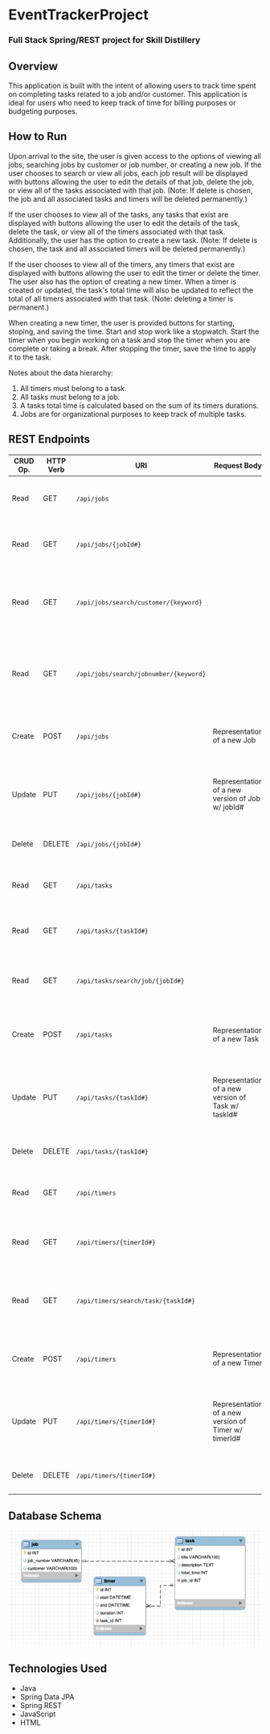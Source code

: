 # EventTrackerProject

### Full Stack Spring/REST project for Skill Distillery

## Overview
This application is built with the intent of allowing users to track time spent on completing tasks related to a job and/or customer. This application is ideal for users who need to keep track of time for billing purposes or budgeting purposes.

## How to Run
Upon arrival to the site, the user is given access to the options of viewing all jobs, searching jobs by customer or job number, or creating a new job. If the user chooses to search or view all jobs, each job result will be displayed with buttons allowing the user to edit the details of that job, delete the job, or view all of the tasks associated with that job. (Note: If delete is chosen, the job and all associated tasks and timers will be deleted permanently.)

If the user chooses to view all of the tasks, any tasks that exist are displayed with buttons allowing the user to edit the details of the task, delete the task, or view all of the timers associated with that task. Additionally, the user has the option to create a new task. (Note: If delete is chosen, the task and all associated timers will be deleted permanently.)

If the user chooses to view all of the timers, any timers that exist are displayed with buttons allowing the user to edit the timer or delete the timer. The user also has the option of creating a new timer. When a timer is created or updated, the task's total time will also be updated to reflect the total of all timers associated with that task. (Note: deleting a timer is permanent.)

When creating a new timer, the user is provided buttons for starting, stoping, and saving the time. Start and stop work like a stopwatch. Start the timer when you begin working on a task and stop the timer when you are complete or taking a break. After stopping the timer, save the time to apply it to the task. 

Notes about the data hierarchy:
1) All timers must belong to a task.
2) All tasks must belong to a job.
3) A tasks total time is calculated based on the sum of its timers durations.
4) Jobs are for organizational purposes to keep track of multiple tasks.


## REST Endpoints

| CRUD Op. | HTTP Verb | URI                  | Request Body | Response Body |
|----------|-----------|----------------------|--------------|---------------|
| Read     | GET       | `/api/jobs`            |                                                                       | Collection of representations of all Jobs. Status: 200 - Ok |
| Read     | GET       | `/api/jobs/{jobId#}`     |                                                                       | Representation of Job w/ jobId#. Status: 200 - Ok, 404 - Not Found |
| Read     | GET       | `/api/jobs/search/customer/{keyword}`            |                                                                       | Collection of representations of all Jobs that contain the keyword within the customer field. Status: 200 - Ok |
| Read     | GET       | `/api/jobs/search/jobnumber/{keyword}`            |                                                                       | Collection of representations of all Jobs that contain the keyword within the jobNumber field. Status: 200 - Ok |
| Create   | POST      | `/api/jobs`            | Representation of a new Job                                           | Representation of newly created Job. Status: 201 - Created, 400 - Bad Request|
| Update   | PUT       | `/api/jobs/{jobId#}`     | Representation of a new version of Job w/ jobId#                      | Representation of updated Job w/ jobId#. Status: 200 - Ok, 404 - Not Found, 400 - Bad Request|
| Delete   | DELETE    | `/api/jobs/{jobId#}`     |                                                                       | Status: 204 - No Content, 404 - Not Found |
| Read     | GET       | `/api/tasks`           |                                                                       | Collection of representations of all Tasks. Status: 200 - Ok  |
| Read     | GET       | `/api/tasks/{taskId#}`   |                                                                       | Representation of Task w/ taskId#. Status: 200 - Ok, 404 - Not Found  |
| Read     | GET       | `/api/tasks/search/job/{jobId#}`   |                                                                       | Collection of representations of all tasks that belong to the job with jobId#. Status: 200 |
| Create   | POST      | `/api/tasks`           | Representation of a new Task                                          | Representation of newly created Task. Status: 201 - Created, 400 - Bad Request |
| Update   | PUT       | `/api/tasks/{taskId#}`   | Representation of a new version of Task w/ taskId#                    | Representation of updated Task w/ taskId#. Status: 200 - Ok, 404 - Not Found, 400 - Bad Request|
| Delete   | DELETE    | `/api/tasks/{taskId#}`   |                                                                       | Status: 204 - No Content, 404 - Not Found |
| Read     | GET       | `/api/timers`          |                                                                       | Collection of representations of all Timers. Status: 200 - Ok  |
| Read     | GET       | `/api/timers/{timerId#}` |                                                                       | Representation of Timer w/ timerId#. Status: 200 - Ok, 404 - Not Found  |
| Read     | GET       | `/api/timers/search/task/{taskId#}`   |                                                                       | Collection of representations of all timers that belong to the task with taskId#. Status: 200 |
| Create   | POST      | `/api/timers`          | Representation of a new Timer                                         | Representation of newly created Timer. Status: 201 - Created, 400 - Bad Request |  
| Update   | PUT       | `/api/timers/{timerId#}` | Representation of a new version of Timer w/ timerId#                  | Representation of updated Timer w/ timerId#. Status: 200 - Ok, 404 - Not Found, 400 - Bad Request|
| Delete   | DELETE    | `/api/timers/{timerId#}` |                                                                       | Status: 204 - No Content, 404 - Not Found |


## Database Schema

![timedb Schema](DB/timedb.png)

## Technologies Used
* Java
* Spring Data JPA
* Spring REST
* JavaScript
* HTML
